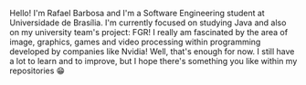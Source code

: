 Hello! I'm Rafael Barbosa and I'm a Software Engineering student at Universidade de Brasília.
I'm currently focused on studying Java and also on my university team's project: FGR!
I really am fascinated by the area of image, graphics, games and video processing within programming developed by companies like Nvidia!
Well, that's enough for now. I still have a lot to learn and to improve, but I hope there's something you like within my repositories 😁
